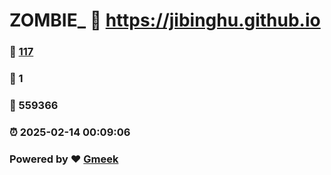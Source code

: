 # ZOMBIE_ :link: https://jibinghu.github.io 
### :page_facing_up: [117](https://jibinghu.github.io/tag.html) 
### :speech_balloon: 1 
### :hibiscus: 559366 
### :alarm_clock: 2025-02-14 00:09:06 
### Powered by :heart: [Gmeek](https://github.com/Meekdai/Gmeek)

